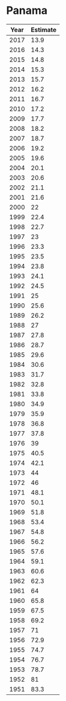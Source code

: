 # Panama

| Year | Estimate |
| ---- | -------- |
| 2017 | 13.9 |
| 2016 | 14.3 |
| 2015 | 14.8 |
| 2014 | 15.3 |
| 2013 | 15.7 |
| 2012 | 16.2 |
| 2011 | 16.7 |
| 2010 | 17.2 |
| 2009 | 17.7 |
| 2008 | 18.2 |
| 2007 | 18.7 |
| 2006 | 19.2 |
| 2005 | 19.6 |
| 2004 | 20.1 |
| 2003 | 20.6 |
| 2002 | 21.1 |
| 2001 | 21.6 |
| 2000 | 22 |
| 1999 | 22.4 |
| 1998 | 22.7 |
| 1997 | 23 |
| 1996 | 23.3 |
| 1995 | 23.5 |
| 1994 | 23.8 |
| 1993 | 24.1 |
| 1992 | 24.5 |
| 1991 | 25 |
| 1990 | 25.6 |
| 1989 | 26.2 |
| 1988 | 27 |
| 1987 | 27.8 |
| 1986 | 28.7 |
| 1985 | 29.6 |
| 1984 | 30.6 |
| 1983 | 31.7 |
| 1982 | 32.8 |
| 1981 | 33.8 |
| 1980 | 34.9 |
| 1979 | 35.9 |
| 1978 | 36.8 |
| 1977 | 37.8 |
| 1976 | 39 |
| 1975 | 40.5 |
| 1974 | 42.1 |
| 1973 | 44 |
| 1972 | 46 |
| 1971 | 48.1 |
| 1970 | 50.1 |
| 1969 | 51.8 |
| 1968 | 53.4 |
| 1967 | 54.8 |
| 1966 | 56.2 |
| 1965 | 57.6 |
| 1964 | 59.1 |
| 1963 | 60.6 |
| 1962 | 62.3 |
| 1961 | 64 |
| 1960 | 65.8 |
| 1959 | 67.5 |
| 1958 | 69.2 |
| 1957 | 71 |
| 1956 | 72.9 |
| 1955 | 74.7 |
| 1954 | 76.7 |
| 1953 | 78.7 |
| 1952 | 81 |
| 1951 | 83.3 |